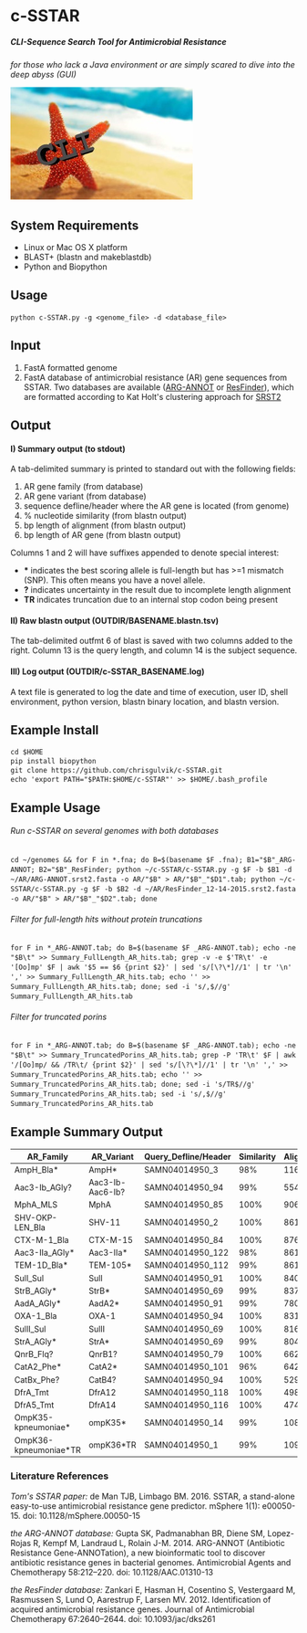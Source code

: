 # c-SSTAR
##### CLI-Sequence Search Tool for Antimicrobial Resistance
*for those who lack a Java environment or are simply scared to dive into the deep abyss (GUI)*

![alt tag](https://github.com/chrisgulvik/images/raw/master/c-SSTAR.jpeg)


## System Requirements
- Linux or Mac OS X platform
- BLAST+ (blastn and makeblastdb)
- Python and Biopython

## Usage
    python c-SSTAR.py -g <genome_file> -d <database_file>

## Input
1. FastA formatted genome
2. FastA database of antimicrobial resistance (AR) gene sequences from SSTAR. Two databases are available ([ARG-ANNOT](https://github.com/tomdeman-bio/Sequence-Search-Tool-for-Antimicrobial-Resistance-SSTAR-/raw/master/ARG-ANNOT.srst2.fasta) or [ResFinder](https://github.com/tomdeman-bio/Sequence-Search-Tool-for-Antimicrobial-Resistance-SSTAR-/raw/master/ResFinder_12-14-2015.srst2.fasta)), which are formatted according to Kat Holt's clustering approach for [SRST2](https://github.com/katholt/srst2/tree/master/database_clustering)

## Output
#### I) Summary output (to stdout)
A tab-delimited summary is printed to standard out with the following fields:
1. AR gene family (from database)
2. AR gene variant (from database)
3. sequence defline/header where the AR gene is located (from genome)
4. % nucleotide similarity (from blastn output)
5. bp length of alignment (from blastn output)
6. bp length of AR gene (from blastn output)

Columns 1 and 2 will have suffixes appended to denote special interest:
- __*__  indicates the best scoring allele is full-length but has >=1 mismatch (SNP). This often means you have a novel allele.
- __?__  indicates uncertainty in the result due to incomplete length alignment
- __TR__ indicates truncation due to an internal stop codon being present

#### II) Raw blastn output (OUTDIR/BASENAME.blastn.tsv)
The tab-delimited outfmt 6 of blast is saved with two columns added to the right. Column 13 is the query length, and column 14 is the subject sequence.

#### III) Log output (OUTDIR/c-SSTAR_BASENAME.log)
A text file is generated to log the date and time of execution, user ID, shell environment, python version, blastn binary location, and blastn version.

## Example Install
    cd $HOME
    pip install biopython
    git clone https://github.com/chrisgulvik/c-SSTAR.git
    echo 'export PATH="$PATH:$HOME/c-SSTAR"' >> $HOME/.bash_profile    

## Example Usage
###### Run c-SSTAR on several genomes with both databases
`cd ~/genomes && for F in *.fna; do B=$(basename $F .fna); B1="$B"_ARG-ANNOT; B2="$B"_ResFinder; python ~/c-SSTAR/c-SSTAR.py -g $F -b $B1 -d ~/AR/ARG-ANNOT.srst2.fasta -o AR/"$B" > AR/"$B"_"$D1".tab; python ~/c-SSTAR/c-SSTAR.py -g $F -b $B2 -d ~/AR/ResFinder_12-14-2015.srst2.fasta -o AR/"$B" > AR/"$B"_"$D2".tab; done`
###### Filter for full-length hits without protein truncations
`for F in *_ARG-ANNOT.tab; do B=$(basename $F _ARG-ANNOT.tab); echo -ne "$B\t" >> Summary_FullLength_AR_hits.tab; grep -v -e $'TR\t' -e '[Oo]mp' $F | awk '$5 == $6 {print $2}' | sed 's/[\?\*]//1' | tr '\n' ',' >> Summary_FullLength_AR_hits.tab; echo '' >> Summary_FullLength_AR_hits.tab; done; sed -i 's/,$//g' Summary_FullLength_AR_hits.tab`
###### Filter for truncated porins
`for F in *_ARG-ANNOT.tab; do B=$(basename $F _ARG-ANNOT.tab); echo -ne "$B\t" >> Summary_TruncatedPorins_AR_hits.tab; grep -P 'TR\t' $F | awk '/[Oo]mp/ && /TR\t/ {print $2}' | sed 's/[\?\*]//1' | tr '\n' ',' >> Summary_TruncatedPorins_AR_hits.tab; echo '' >> Summary_TruncatedPorins_AR_hits.tab; done;
sed -i 's/TR$//g' Summary_TruncatedPorins_AR_hits.tab; sed -i 's/,$//g' Summary_TruncatedPorins_AR_hits.tab`

## Example Summary Output
|AR_Family | AR_Variant | Query_Defline/Header | Similarity | Align_Len | DB_Gene_Len|
|--------------------|---------|-----------------|-----------|---------|--------------|
|AmpH_Bla* | AmpH* | SAMN04014950_3 | 98% | 1161 | 1161|
|Aac3-Ib_AGly? | Aac3-Ib-Aac6-Ib? | SAMN04014950_94 | 99% | 554 | 1005|
|MphA_MLS | MphA | SAMN04014950_85 | 100% | 906 | 906|
|SHV-OKP-LEN_Bla | SHV-11 | SAMN04014950_2 | 100% | 861 | 861|
|CTX-M-1_Bla | CTX-M-15 | SAMN04014950_84 | 100% | 876 | 876|
|Aac3-IIa_AGly* | Aac3-IIa* | SAMN04014950_122 | 98% | 861 | 861|
|TEM-1D_Bla* | TEM-105* | SAMN04014950_112 | 99% | 861 | 861|
|SulI_Sul | SulI | SAMN04014950_91 | 100% | 840 | 840|
|StrB_AGly* | StrB* | SAMN04014950_69 | 99% | 837 | 837|
|AadA_AGly* | AadA2* | SAMN04014950_91 | 99% | 780 | 780|
|OXA-1_Bla | OXA-1 | SAMN04014950_94 | 100% | 831 | 831|
|SulII_Sul | SulII | SAMN04014950_69 | 100% | 816 | 816|
|StrA_AGly* | StrA* | SAMN04014950_69 | 99% | 804 | 804|
|QnrB_Flq? | QnrB1? | SAMN04014950_79 | 100% | 662 | 681|
|CatA2_Phe* | CatA2* | SAMN04014950_101 | 96% | 642 | 642|
|CatBx_Phe? | CatB4? | SAMN04014950_94 | 100% | 529 | 549|
|DfrA_Tmt | DfrA12 | SAMN04014950_118 | 100% | 498 | 498|
|DfrA5_Tmt | DfrA14 | SAMN04014950_116 | 100% | 474 | 474|
|OmpK35-kpneumoniae* | ompK35* | SAMN04014950_14 | 99% | 1080 | 1080|
|OmpK36-kpneumoniae*TR | ompK36*TR | SAMN04014950_1 | 99% | 1099 | 1099|

### Literature References
_Tom's SSTAR paper:_ de Man TJB, Limbago BM. 2016. SSTAR, a stand-alone easy-to-use antimicrobial resistance gene predictor. mSphere 1(1): e00050-15. doi: 10.1128/mSphere.00050-15

_the ARG-ANNOT database:_ Gupta SK, Padmanabhan BR, Diene SM, Lopez-Rojas R, Kempf M, Landraud L, Rolain J-M. 2014. ARG-ANNOT (Antibiotic Resistance Gene-ANNOTation), a new bioinformatic tool to discover antibiotic resistance genes in bacterial genomes. Antimicrobial Agents and Chemotherapy 58:212–220. doi: 10.1128/AAC.01310-13

_the ResFinder database:_ Zankari E, Hasman H, Cosentino S, Vestergaard M, Rasmussen S, Lund O, Aarestrup F, Larsen MV. 2012. Identification of acquired antimicrobial resistance genes. Journal of Antimicrobial Chemotherapy 67:2640–2644. doi: 10.1093/jac/dks261
